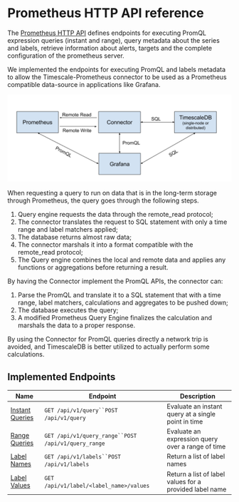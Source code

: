 # Prometheus HTTP API reference

The [Prometheus HTTP API](https://prometheus.io/docs/prometheus/latest/querying/api/) defines endpoints
for executing PromQL expression queries (instant and range), query metadata about the series and labels, retrieve 
information about alerts, targets and the complete configuration of the prometheus server. 

We implemented the endpoints for executing PromQL and labels metadata to allow the Timescale-Prometheus connector to be 
used as a Prometheus compatible data-source in applications like Grafana. 

<img src="./timescale-prometheus-arch.png" alt="Timescale-Prometheus Architecture Diagram" width="800"/>


When requesting a query to run on data that is in the long-term storage through Prometheus, the query goes through the 
following steps. 
1. Query engine requests the data through the remote_read protocol;
1. The connector translates the request to SQL statement with only a time range and label matchers applied;
1. The database returns almost raw data;
1. The connector marshals it into a format compatible with the remote_read protocol;
1. The Query engine combines the local and remote data and applies any functions or aggregations before returning a 
result.

By having the Connector implement the PromQL APIs, the connector can:
1. Parse the PromQL and translate it to a SQL statement that with a time range, label matchers, calculations and 
aggregates to be pushed down;
1. The database executes the query;
1. A modified Prometheus Query Engine finalizes the calculation and marshals the data to a proper response.

By using the Connector for PromQL queries directly a network trip is avoided, and TimescaleDB is better utilized to 
actually perform some calculations. 

## Implemented Endpoints

|                 Name               |              Endpoint                   |                          Description                      | 
|------------------------------------|-----------------------------------------|-----------------------------------------------------------|
|[Instant Queries][instant-queries]  |`GET /api/v1/query``POST /api/v1/query`  |Evaluate an instant query at a single point in time        |
|[Range Queries][range-queries]      |`GET /api/v1/query_range``POST /api/v1/query_range`|Evaluate an expression query over a range of time|
|[Label Names][label-names]          |`GET /api/v1/labels``POST /api/v1/labels`|Return a list of label names                               |
|[Label Values][label-values]        |`GET /api/v1/label/<label_name>/values`  |Return a list of label values for a provided label name    |

[instant-queries]: (https://prometheus.io/docs/prometheus/latest/querying/api/#instant-queries)
[range-queries]: (https://prometheus.io/docs/prometheus/latest/querying/api/#range-queries)
[label-names]: (https://prometheus.io/docs/prometheus/latest/querying/api/#getting-label-names)
[label-values]: (https://prometheus.io/docs/prometheus/latest/querying/api/#querying-label-values)